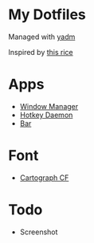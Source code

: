 # My Dotfiles
Managed with [yadm](https://yadm.io/)

Inspired by [this rice](https://github.com/ChocolateBread799/macintosh)

# Apps
- [Window Manager](https://github.com/koekeishiya/yabai)
- [Hotkey Daemon](https://github.com/koekeishiya/skhd)
- [Bar](https://github.com/FelixKratz/SketchyBar)

# Font
- [Cartograph CF](https://connary.com/cartograph.html)

# Todo
- Screenshot
